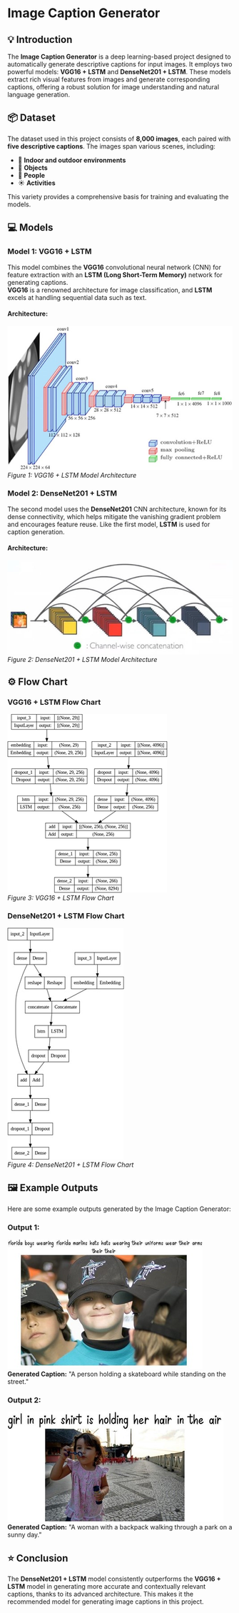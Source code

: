 # Image Caption Generator

## :bulb: Introduction
The **Image Caption Generator** is a deep learning-based project designed to automatically generate descriptive captions for input images. It employs two powerful models: **VGG16 + LSTM** and **DenseNet201 + LSTM**. These models extract rich visual features from images and generate corresponding captions, offering a robust solution for image understanding and natural language generation.

## :package: Dataset
The dataset used in this project consists of **8,000 images**, each paired with **five descriptive captions**. The images span various scenes, including:
- :house_with_garden: **Indoor and outdoor environments**
- :shopping_cart: **Objects**
- :bust_in_silhouette: **People**
- :sunny: **Activities**

This variety provides a comprehensive basis for training and evaluating the models.

## :computer: Models

### Model 1: VGG16 + LSTM
This model combines the **VGG16** convolutional neural network (CNN) for feature extraction with an **LSTM (Long Short-Term Memory)** network for generating captions.  
**VGG16** is a renowned architecture for image classification, and **LSTM** excels at handling sequential data such as text.

#### Architecture:
![VGG16 + LSTM](https://github.com/dinushasandamali/Image-Caption-Generator/blob/main/Image/VGG16%20architecture.jpg)  
_Figure 1: VGG16 + LSTM Model Architecture_

### Model 2: DenseNet201 + LSTM
The second model uses the **DenseNet201** CNN architecture, known for its dense connectivity, which helps mitigate the vanishing gradient problem and encourages feature reuse. Like the first model, **LSTM** is used for caption generation.

#### Architecture:
![DenseNet201 + LSTM](https://github.com/dinushasandamali/Image-Caption-Generator/blob/main/Image/DenseNet201%20architecture.jpg)  
_Figure 2: DenseNet201 + LSTM Model Architecture_

## :gear: Flow Chart

### VGG16 + LSTM Flow Chart
![VGG16 + LSTM Architecture](https://github.com/dinushasandamali/Image-Caption-Generator/blob/main/Image/In%20VGG16%20%2B%20LSTM%20Our%20Model%2001.png)  
_Figure 3: VGG16 + LSTM Flow Chart_

### DenseNet201 + LSTM Flow Chart
![DenseNet201 + LSTM Architecture](https://github.com/dinushasandamali/Image-Caption-Generator/blob/main/Image/In%20Densnet201%20%2B%20LSTM%20our%20Model02.jpg)  
_Figure 4: DenseNet201 + LSTM Flow Chart_

## :framed_picture: Example Outputs

Here are some example outputs generated by the Image Caption Generator:

### Output 1:
![Output 1](https://github.com/dinushasandamali/Image-Caption-Generator/blob/main/Image/Output_01.jpg)  
**Generated Caption:** "A person holding a skateboard while standing on the street."

### Output 2:
![Output 2](https://github.com/dinushasandamali/Image-Caption-Generator/blob/main/Image/Output_02.jpg)  
**Generated Caption:** "A woman with a backpack walking through a park on a sunny day."

## :star: Conclusion
The **DenseNet201 + LSTM** model consistently outperforms the **VGG16 + LSTM** model in generating more accurate and contextually relevant captions, thanks to its advanced architecture. This makes it the recommended model for generating image captions in this project.
